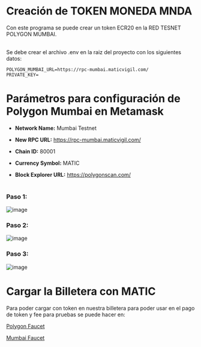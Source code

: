 # Creación de TOKEN MONEDA MNDA

Con este programa se puede crear un token ECR20 en la RED TESNET POLYGON MUMBAI.<br><br>

Se debe crear el archivo .env en la raiz del proyecto con los siguientes datos:<br>

```.env
POLYGON_MUMBAI_URL=https://rpc-mumbai.maticvigil.com/
PRIVATE_KEY=
```

# Parámetros para configuración de Polygon Mumbai en Metamask

- **Network Name:** Mumbai Testnet
    
- **New RPC URL:** https://rpc-mumbai.maticvigil.com/
- **Chain ID:** 80001
- **Currency Symbol:** MATIC
- **Block Explorer URL:** https://polygonscan.com/
<br><br>
### Paso 1:
![image](https://github.com/ejaraU/Token_MNDA/assets/143906202/3dce7297-3785-458c-958c-cb39b567ceb1)
### Paso 2:
![image](https://github.com/ejaraU/Token_MNDA/assets/143906202/8662b48e-c65c-49f7-b7a4-9720eb87745e)
### Paso 3:
![image](https://github.com/ejaraU/Token_MNDA/assets/143906202/e849f2ef-2e2d-49f9-8202-1a41b54ea35b)

# Cargar la Billetera con MATIC

Para poder cargar con token en nuestra billetera para poder usar en el pago de token y fee para pruebas se puede hacer en: <br>

[Polygon Faucet](https://faucet.polygon.technology/)

[Mumbai Faucet](https://mumbaifaucet.com/)



